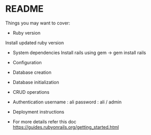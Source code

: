 # README

Things you may want to cover:

* Ruby version

Install updated ruby version

* System dependencies
Install rails using gem -> gem install rails

* Configuration

* Database creation

* Database initialization

* CRUD operations

* Authentication
username : ali
password : ali / admin

* Deployment instructions

* For more details refer this doc https://guides.rubyonrails.org/getting_started.html
